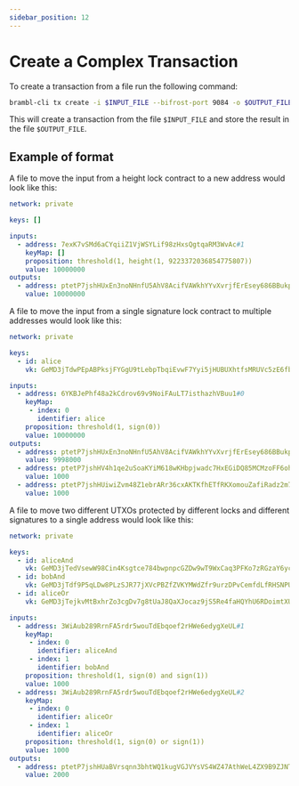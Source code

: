 ```yaml
---
sidebar_position: 12
---
```


# Create a Complex Transaction

To create a transaction from a file run the following command:

```bash
brambl-cli tx create -i $INPUT_FILE --bifrost-port 9084 -o $OUTPUT_FILE -n private -h localhost
```

This will create a transaction from the file `$INPUT_FILE` and store the result in the file `$OUTPUT_FILE`.

## Example of format

A file to move the input from a height lock contract to a new address would look like this:

```yaml
network: private

keys: []

inputs:
  - address: 7exK7vSMd6aCYqiiZ1VjWSYLif98zHxsQgtqaRM3WvAc#1
    keyMap: []
    proposition: threshold(1, height(1, 9223372036854775807))
    value: 10000000
outputs:
  - address: ptetP7jshHUxEn3noNHnfU5AhV8AcifVAWkhYYvXvrjfErEsey686BBukpQm
    value: 10000000
```

A file to move the input from a single signature lock contract to multiple addresses would look like this:

```yaml
network: private

keys: 
  - id: alice
    vk: GeMD3jTdwPEpABPksjFYGgU9tLebpTbqiEvwF7Yyi5jHUBUXhtfsMRUVc5zE6fbL8FYrTDVNRt7eWwrbQMZuwswVP1zpWq8X8r

inputs:
  - address: 6YKBJePhf48a2kCdrov69v9NoiFAuLT7isthazhVBuu1#0
    keyMap:
     - index: 0
       identifier: alice
    proposition: threshold(1, sign(0))
    value: 10000000
outputs:
  - address: ptetP7jshHUxEn3noNHnfU5AhV8AcifVAWkhYYvXvrjfErEsey686BBukpQm 
    value: 9998000
  - address: ptetP7jshHV4h1qe2uSoaKYiM618wKHbpjwadc7HxEGiDQ85MCMzoFF6oh6R 
    value: 1000
  - address: ptetP7jshHUiwiZvm48Z1ebrARr36cxAKTKfhETfRKXomouZafiRadz2m7jp
    value: 1000
```

A file to move two different UTXOs protected by different locks and different
signatures to a single address would look like this:

```yaml
network: private

keys: 
  - id: aliceAnd
    vk: GeMD3jTedVsewW98Cin4Ksgtce784bwpnpcGZDw9wT9WxCaq3PFKo7zRGzaY6ycCcZeB7Sibdsi8DYdYR3u8go9C6W8Wq6K2TS
  - id: bobAnd
    vk: GeMD3jTdf9P5qLDw8PLzSJR77jXVcPBZfZVKYMWdZfr9urzDPvCemfdLfRHSNPUqL9hVokQTK4eYfVki5bLAtfoEFbeTU61zAY
  - id: aliceOr
    vk: GeMD3jTejkvMtBxhrZo3cgDv7g8tUaJ8QaXJocaz9jS5Re4faHQYhU6RDoimtXUwuFGcMccp4jPdJHY6R3GeKpZ5VvHF25cin3

inputs:
  - address: 3WiAub289RrnFA5rdr5wouTdEbqoef2rHWe6edygXeUL#1
    keyMap:
     - index: 0
       identifier: aliceAnd
     - index: 1
       identifier: bobAnd
    proposition: threshold(1, sign(0) and sign(1))
    value: 1000
  - address: 3WiAub289RrnFA5rdr5wouTdEbqoef2rHWe6edygXeUL#2
    keyMap:
     - index: 0
       identifier: aliceOr
     - index: 1
       identifier: aliceOr
    proposition: threshold(1, sign(0) or sign(1))
    value: 1000
outputs:
  - address: ptetP7jshHUaBVrsqnn3bhtWQ1kugVGJVYsVS4WZ47AthWeL4ZX9B9ZJNTaw 
    value: 2000
```

